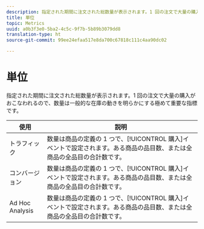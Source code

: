 ```yaml
---
description: 指定された期間に注文された総数量が表示されます。1 回の注文で大量の購入がおこなわれるので、数量は一般的な在庫の動きを明らかにする極めて重要な指標です。
title: 単位
topic: Metrics
uuid: a0b3f3e0-5ba2-4c5c-9f7b-5b89b3079dd8
translation-type: ht
source-git-commit: 99ee24efaa517e8da700c67818c111c4aa90dc02

---
```



# 単位

指定された期間に注文された総数量が表示されます。1 回の注文で大量の購入がおこなわれるので、数量は一般的な在庫の動きを明らかにする極めて重要な指標です。

| 使用 | 説明 |
|---|---|
| トラフィック | 数量は商品の定義の 1 つで、[!UICONTROL 購入]イベントで設定されます。ある商品の品目数、または全商品の全品目の合計数です。 |
| コンバージョン | 数量は商品の定義の 1 つで、[!UICONTROL 購入]イベントで設定されます。ある商品の品目数、または全商品の全品目の合計数です。 |
| Ad Hoc Analysis | 数量は商品の定義の 1 つで、[!UICONTROL 購入]イベントで設定されます。ある商品の品目数、または全商品の全品目の合計数です。 |

